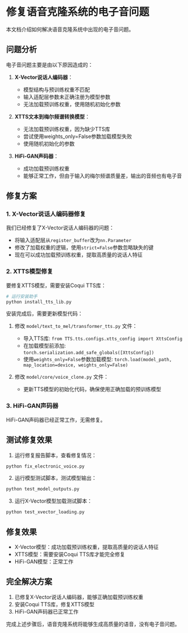 # 修复语音克隆系统的电子音问题

本文档介绍如何解决语音克隆系统中出现的电子音问题。

## 问题分析

电子音问题主要是由以下原因造成的：

1. **X-Vector说话人编码器**：
   - 模型结构与预训练权重不匹配
   - 输入适配层参数未正确注册为模型参数
   - 无法加载预训练权重，使用随机初始化参数

2. **XTTS文本到梅尔频谱转换模型**：
   - 无法加载预训练权重，因为缺少TTS库
   - 尝试使用weights_only=False参数加载模型失败
   - 使用随机初始化的参数

3. **HiFi-GAN声码器**：
   - 成功加载预训练权重
   - 能够正常工作，但由于输入的梅尔频谱质量差，输出的音频也有电子音

## 修复方案

### 1. X-Vector说话人编码器修复

我们已经修复了X-Vector说话人编码器的问题：

- 将输入适配层从`register_buffer`改为`nn.Parameter`
- 修改了加载权重的逻辑，使用`strict=False`参数忽略缺失的键
- 现在可以成功加载预训练权重，提取高质量的说话人特征

### 2. XTTS模型修复

要修复XTTS模型，需要安装Coqui TTS库：

```bash
# 运行安装助手
python install_tts_lib.py
```

安装完成后，需要更新模型代码：

1. 修改 `model/text_to_mel/transformer_tts.py` 文件：
   - 导入TTS库: `from TTS.tts.configs.xtts_config import XttsConfig`
   - 在加载模型前添加: `torch.serialization.add_safe_globals([XttsConfig])`
   - 使用`weights_only=False`参数加载模型: `torch.load(model_path, map_location=device, weights_only=False)`

2. 修改 `model/core/voice_clone.py` 文件：
   - 更新TTS模型的初始化代码，确保使用正确加载的预训练模型

### 3. HiFi-GAN声码器

HiFi-GAN声码器已经正常工作，无需修复。

## 测试修复效果

1. 运行修复报告脚本，查看修复情况：

```bash
python fix_electronic_voice.py
```

2. 运行模型测试脚本，测试模型输出：

```bash
python test_model_outputs.py
```

3. 运行X-Vector模型加载测试脚本：

```bash
python test_xvector_loading.py
```

## 修复效果

- X-Vector模型：成功加载预训练权重，提取高质量的说话人特征
- XTTS模型：需要安装Coqui TTS库才能完全修复
- HiFi-GAN模型：正常工作

## 完全解决方案

1. 已修复X-Vector说话人编码器，能够正确加载预训练权重
2. 安装Coqui TTS库，修复XTTS模型
3. HiFi-GAN声码器已正常工作

完成上述步骤后，语音克隆系统将能够生成高质量的语音，没有电子音问题。 